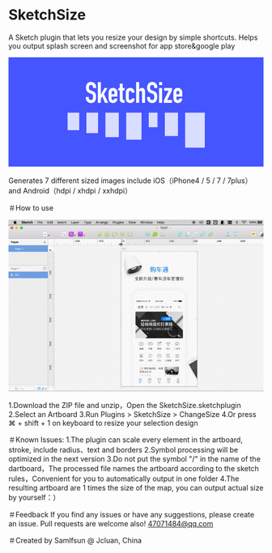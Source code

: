 # SketchSize
A Sketch plugin that lets you resize your design by simple shortcuts. Helps you output splash screen and screenshot for app store&amp;google play

![image](https://github.com/samlfsun/ReadMe-Resources/blob/master/SketchSize/article.png)

Generates 7 different sized images include iOS（iPhone4 / 5 / 7 / 7plus）and Android（hdpi / xhdpi / xxhdpi）

＃How to use

![image](https://github.com/samlfsun/ReadMe-Resources/blob/master/SketchSize/v1.0.gif)

1.Download the ZIP file and unzip，Open the SketchSize.sketchplugin
2.Select an Artboard
3.Run Plugins > SketchSize > ChangeSize
4.Or press ⌘ + shift + 1 on keyboard to resize your selection design

＃Known Issues:
1.The plugin can scale every element in the artboard, stroke, include radius、text and borders
2.Symbol processing will be optimized in the next version
3.Do not put the symbol "/" in the name of the dartboard，The processed file names the artboard according to the sketch rules，Convenient for you to automatically output in one folder
4.The resulting artboard are 1 times the size of the map, you can output actual size by yourself：）

＃Feedback
If you find any issues or have any suggestions, please create an issue. 
Pull requests are welcome also!
47071484@qq.com

＃Created by
Samlfsun @ Jcluan, China

